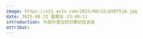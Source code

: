 ```yaml
---
image: https://s21.ax1x.com/2025/08/22/pVDT5jA.jpg
date: 2025-08-22 星期五 23:49:11
introduction: 大部分语法知识都记在此处
attribut:
---
```

